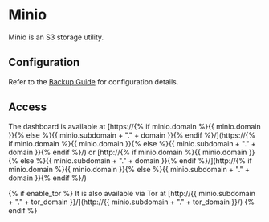 # Minio

Minio is an S3 storage utility.

## Configuration

Refer to the [Backup Guide](../setup/backups.md) for configuration details.

## Access

The dashboard is available at [https://{% if minio.domain %}{{ minio.domain }}{% else %}{{ minio.subdomain + "." + domain }}{% endif %}/](https://{% if minio.domain %}{{ minio.domain }}{% else %}{{ minio.subdomain + "." + domain }}{% endif %}/) or [http://{% if minio.domain %}{{ minio.domain }}{% else %}{{ minio.subdomain + "." + domain }}{% endif %}/](http://{% if minio.domain %}{{ minio.domain }}{% else %}{{ minio.subdomain + "." + domain }}{% endif %}/)

{% if enable_tor %}
It is also available via Tor at [http://{{ minio.subdomain + "." + tor_domain }}/](http://{{ minio.subdomain + "." + tor_domain }}/)
{% endif %}
